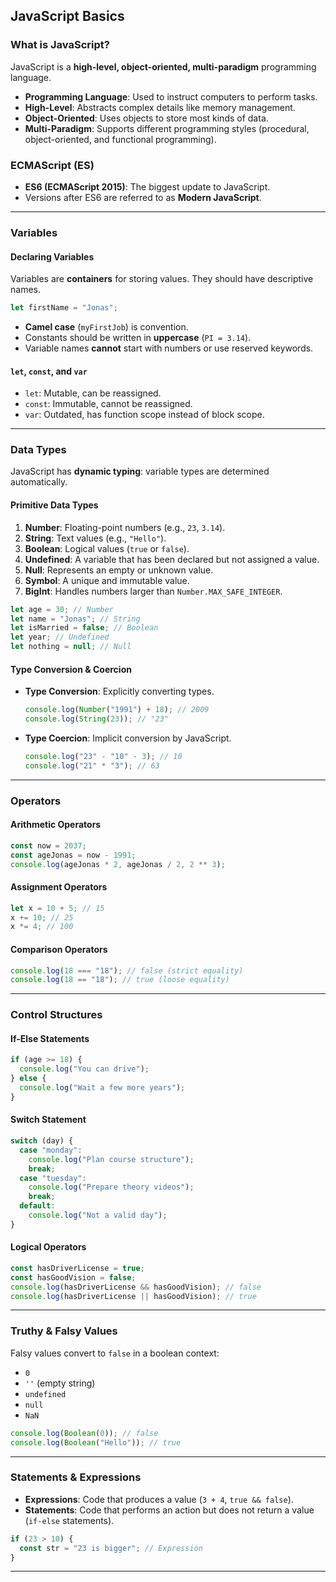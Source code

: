 ## JavaScript Basics

### What is JavaScript?

JavaScript is a **high-level, object-oriented, multi-paradigm** programming language.

- **Programming Language**: Used to instruct computers to perform tasks.
- **High-Level**: Abstracts complex details like memory management.
- **Object-Oriented**: Uses objects to store most kinds of data.
- **Multi-Paradigm**: Supports different programming styles (procedural, object-oriented, and functional programming).

### ECMAScript (ES)

- **ES6 (ECMAScript 2015)**: The biggest update to JavaScript.
- Versions after ES6 are referred to as **Modern JavaScript**.

---

### Variables

#### Declaring Variables

Variables are **containers** for storing values. They should have descriptive names.

```js
let firstName = "Jonas";
```

- **Camel case** (`myFirstJob`) is convention.
- Constants should be written in **uppercase** (`PI = 3.14`).
- Variable names **cannot** start with numbers or use reserved keywords.

#### `let`, `const`, and `var`

- `let`: Mutable, can be reassigned.
- `const`: Immutable, cannot be reassigned.
- `var`: Outdated, has function scope instead of block scope.

---

### Data Types

JavaScript has **dynamic typing**: variable types are determined automatically.

#### Primitive Data Types

1. **Number**: Floating-point numbers (e.g., `23`, `3.14`).
2. **String**: Text values (e.g., `"Hello"`).
3. **Boolean**: Logical values (`true` or `false`).
4. **Undefined**: A variable that has been declared but not assigned a value.
5. **Null**: Represents an empty or unknown value.
6. **Symbol**: A unique and immutable value.
7. **BigInt**: Handles numbers larger than `Number.MAX_SAFE_INTEGER`.

```js
let age = 30; // Number
let name = "Jonas"; // String
let isMarried = false; // Boolean
let year; // Undefined
let nothing = null; // Null
```

#### Type Conversion & Coercion

- **Type Conversion**: Explicitly converting types.
  ```js
  console.log(Number("1991") + 18); // 2009
  console.log(String(23)); // "23"
  ```
- **Type Coercion**: Implicit conversion by JavaScript.
  ```js
  console.log("23" - "10" - 3); // 10
  console.log("21" * "3"); // 63
  ```

---

### Operators

#### Arithmetic Operators

```js
const now = 2037;
const ageJonas = now - 1991;
console.log(ageJonas * 2, ageJonas / 2, 2 ** 3);
```

#### Assignment Operators

```js
let x = 10 + 5; // 15
x += 10; // 25
x *= 4; // 100
```

#### Comparison Operators

```js
console.log(18 === "18"); // false (strict equality)
console.log(18 == "18"); // true (loose equality)
```

---

### Control Structures

#### If-Else Statements

```js
if (age >= 18) {
  console.log("You can drive");
} else {
  console.log("Wait a few more years");
}
```

#### Switch Statement

```js
switch (day) {
  case "monday":
    console.log("Plan course structure");
    break;
  case "tuesday":
    console.log("Prepare theory videos");
    break;
  default:
    console.log("Not a valid day");
}
```

#### Logical Operators

```js
const hasDriverLicense = true;
const hasGoodVision = false;
console.log(hasDriverLicense && hasGoodVision); // false
console.log(hasDriverLicense || hasGoodVision); // true
```

---

### Truthy & Falsy Values

Falsy values convert to `false` in a boolean context:

- `0`
- `''` (empty string)
- `undefined`
- `null`
- `NaN`

```js
console.log(Boolean(0)); // false
console.log(Boolean("Hello")); // true
```

---

### Statements & Expressions

- **Expressions**: Code that produces a value (`3 + 4`, `true && false`).
- **Statements**: Code that performs an action but does not return a value (`if-else` statements).

```js
if (23 > 10) {
  const str = "23 is bigger"; // Expression
}
```

---
